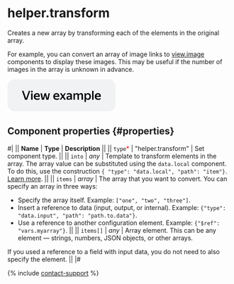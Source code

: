 # helper.transform

Creates a new array by transforming each of the elements in the original array.

For example, you can convert an array of image links to [view.image](view.image.md) components to display these images. This may be useful if the number of images in the array is unknown in advance.

[![View example in the sandbox](../_images/buttons/view-example.svg)](https://ya.cc/t/IqTqGpfg3ttBtA)

## Component properties {#properties}

#|
|| **Name** | **Type** | **Description** ||
|| `type`<span style="color: red">\*</span> | "helper.transform" | Set component type. ||
|| `into` | _any_ | Template to transform elements in the array. The array value can be substituted using the `data.local` component. To do this, use the construction `{ "type": "data.local", "path": "item"}`. [Learn more](../operations/work-with-data.md). ||
|| `items` | _array_ | The array that you want to convert. You can specify an array in three ways:

- Specify the array itself. Example: `["one", "two", "three"]`.
- Insert a reference to data (input, output, or internal). Example: `{"type": "data.input", "path": "path.to.data"}`.
- Use a reference to another configuration element. Example: `{"$ref": "vars.myarray"}`.
  ||
  || `items[]` | _any_ | Array element. This can be any element — strings, numbers, JSON objects, or other arrays.

If you used a reference to a field with input data, you do not need to also specify the element. ||
|#

{% include [contact-support](../_includes/contact-support.md) %}
